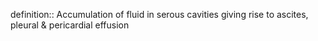 definition:: Accumulation of fluid in serous cavities giving rise to ascites, pleural & pericardial effusion
